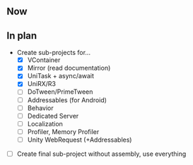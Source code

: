 ## Now

## In plan

- Create sub-projects for...
	- [x] VContainer
	- [x] Mirror (read documentation)
	- [x] UniTask + async/await
	- [x] UniRX/R3
	- [ ] DoTween/PrimeTween
	- [ ] Addressables (for Android)
	- [ ] Behavior
	- [ ] Dedicated Server
	- [ ] Localization
	- [ ] Profiler, Memory Profiler
	- [ ] Unity WebRequest (+Addressables)
- [ ] Create final sub-project without assembly, use everything
